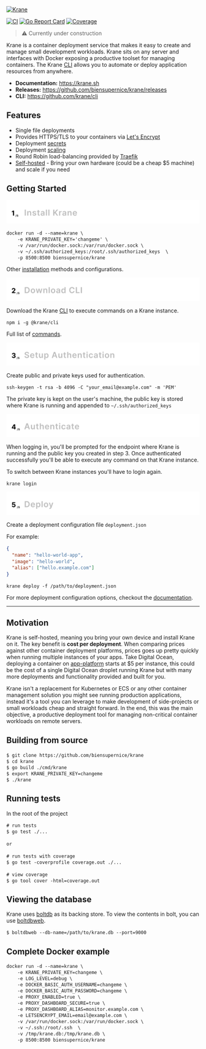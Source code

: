 [![Krane](https://res.cloudinary.com/biensupernice/image/upload/v1602474802/Marketing_-_Krane_dj2y9e.png)](https://krane.sh)

[![CI](https://github.com/biensupernice/krane/workflows/CI/badge.svg?branch=master)](https://github.com/biensupernice/krane/actions)
[![Go Report Card](https://goreportcard.com/badge/github.com/biensupernice/krane)](https://goreportcard.com/report/github.com/biensupernice/krane)
[![Coverage](https://img.shields.io/codecov/c/github/biensupernice/krane?color=blue)](https://codecov.io/gh/biensupernice/krane)

> ⚠️ Currently under construction

Krane is a container deployment service that makes it easy to create and manage small development workloads. Krane sits on any server and interfaces with Docker exposing a productive toolset for managing containers. The Krane [CLI](https://www.krane.sh/#/cli) allows you to automate or deploy application resources from anywhere.

- **Documentation:** https://krane.sh
- **Releases:** https://github.com/biensupernice/krane/releases
- **CLI:** https://github.com/krane/cli

## Features

- Single file deployments
- Provides HTTPS/TLS to your containers via [Let's Encrypt](https://letsencrypt.org/)
- Deployment [secrets](https://www.krane.sh/#/cli?id=secrets)
- Deployment [scaling](https://www.krane.sh/#/deployment-configuration?id=scale)
- Round Robin load-balancing provided by [Traefik](https://doc.traefik.io/traefik/routing/services/#load-balancing)
- [Self-hosted](#motivation) - Bring your own hardware (could be a cheap $5 machine) and scale if you need

## Getting Started

[![Install Krane](./docs/assets/1-install-krane.png)](https://www.krane.sh/#/installation)

```
docker run -d --name=krane \
    -e KRANE_PRIVATE_KEY='changeme' \
    -v /var/run/docker.sock:/var/run/docker.sock \
    -v ~/.ssh/authorized_keys:/root/.ssh/authorized_keys  \
    -p 8500:8500 biensupernice/krane
```

Other [installation](https://www.krane.sh/#/installation) methods and configurations.

[![Download CLI](./docs/assets/2-download-cli.png)](https://www.krane.sh/#/cli)

Download the Krane [CLI](https://www.krane.sh/#/cli) to execute commands on a Krane instance.

```
npm i -g @krane/cli
```

Full list of [commands](https://www.krane.sh/#/cli?id=commands).

![Setup Authentication](./docs/assets/3-setup-authentication.png)

Create public and private keys used for authentication.

```
ssh-keygen -t rsa -b 4096 -C "your_email@example.com" -m 'PEM'
```

The private key is kept on the user's machine, the public key is stored where Krane is running and appended to `~/.ssh/authorized_keys`

[![Authenticate](./docs/assets/4-authentication.png)](https://www.krane.sh/#/cli?id=authenticating)

When logging in, you'll be prompted for the endpoint where Krane is running and the public key you created in step 3. Once authenticated successfully you'll be able to execute any command on that Krane instance.

To switch between Krane instances you'll have to login again.

```
krane login
```

[![Deploy](./docs/assets/5-deploy.png)](https://www.krane.sh/#/cli?id=deploy)

Create a deployment configuration file `deployment.json`

For example:

```json
{
  "name": "hello-world-app",
  "image": "hello-world",
  "alias": ["hello.example.com"]
}
```

```
krane deploy -f /path/to/deployment.json
```

For more deployment configuration options, checkout the [documentation](https://www.krane.sh/#/deployment-configuration).

---

<a name="motivation"></a>

## Motivation

Krane is self-hosted, meaning you bring your own device and install Krane on it. The key benefit is **cost per deployment**. When comparing prices against other container deployment platforms, prices goes up pretty quickly when running multiple instances of your apps. Take Digital Ocean, deploying a container on [app-platform](https://www.digitalocean.com/docs/app-platform/) starts at $5 per instance, this could be the cost of a single Digital Ocean droplet running Krane but with many more deployments and functionality provided and built for you.

Krane isn't a replacement for Kubernetes or ECS or any other container management solution you might see running production applications, instead it's a tool you can leverage to make development of side-projects or small workloads cheap and straight forward. In the end, this was the main objective, a productive deployment tool for managing non-critical container workloads on remote servers.

## Building from source

```
$ git clone https://github.com/biensupernice/krane
$ cd krane
$ go build ./cmd/krane
$ export KRANE_PRIVATE_KEY=changeme
$ ./krane
```

## Running tests

In the root of the project

```
# run tests
$ go test ./...

or

# run tests with coverage
$ go test -coverprofile coverage.out ./...

# view coverage
$ go tool cover -html=coverage.out
```

## Viewing the database

Krane uses [boltdb](https://github.com/etcd-io/bbolt) as its backing store. To view the contents in bolt, you can use [boltdbweb](https://github.com/evnix/boltdbweb).

```
$ boltdbweb --db-name=/path/to/krane.db --port=9000
```

## Complete Docker example

```
docker run -d --name=krane \
    -e KRANE_PRIVATE_KEY=changeme \
    -e LOG_LEVEL=debug \
    -e DOCKER_BASIC_AUTH_USERNAME=changeme \
    -e DOCKER_BASIC_AUTH_PASSWORD=changeme \
    -e PROXY_ENABLED=true \
    -e PROXY_DASHBOARD_SECURE=true \
    -e PROXY_DASHBOARD_ALIAS=monitor.example.com \
    -e LETSENCRYPT_EMAIL=email@example.com \
    -v /var/run/docker.sock:/var/run/docker.sock \
    -v ~/.ssh:/root/.ssh  \
    -v /tmp/krane.db:/tmp/krane.db \
    -p 8500:8500 biensupernice/krane
```

